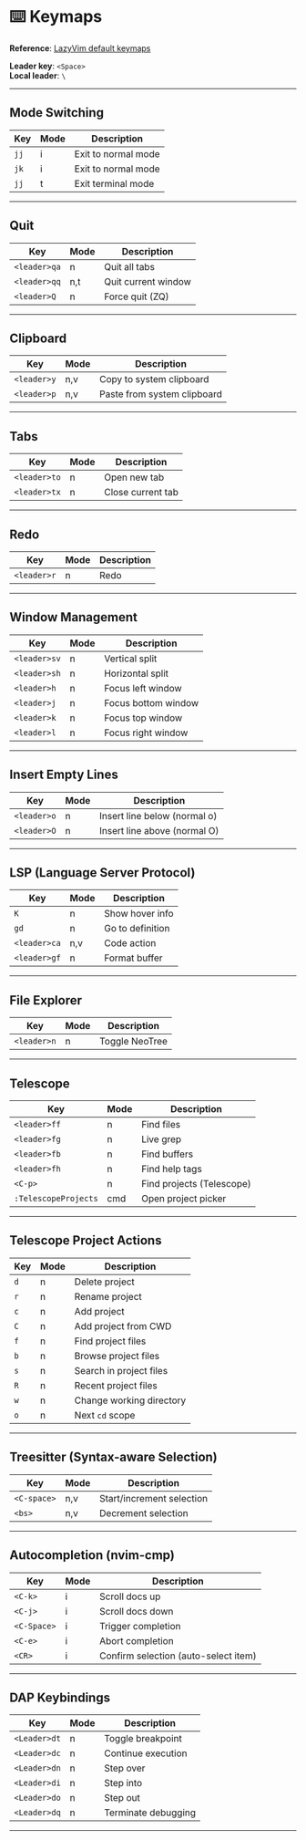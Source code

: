 # ⌨️ Keymaps
**Reference**: [LazyVim default keymaps](https://www.lazyvim.org/keymaps) 

**Leader key**: `<Space>`  
**Local leader**: `\`

---

## Mode Switching

| Key    | Mode | Description              |
|--------|------|--------------------------|
| `jj`   | i    | Exit to normal mode      |
| `jk`   | i    | Exit to normal mode      |
| `jj`   | t    | Exit terminal mode       |

---

## Quit

| Key         | Mode | Description             |
|-------------|------|-------------------------|
| `<leader>qa`| n    | Quit all tabs           |
| `<leader>qq`| n,t  | Quit current window     |
| `<leader>Q` | n    | Force quit (ZQ)         |

---

## Clipboard

| Key         | Mode | Description                  |
|-------------|------|------------------------------|
| `<leader>y` | n,v  | Copy to system clipboard     |
| `<leader>p` | n,v  | Paste from system clipboard  |

---

## Tabs

| Key         | Mode | Description          |
|-------------|------|----------------------|
| `<leader>to`| n    | Open new tab         |
| `<leader>tx`| n    | Close current tab    |

---

## Redo

| Key         | Mode | Description |
|-------------|------|-------------|
| `<leader>r` | n    | Redo        |

---

## Window Management

| Key         | Mode | Description             |
|-------------|------|-------------------------|
| `<leader>sv`| n    | Vertical split          |
| `<leader>sh`| n    | Horizontal split        |
| `<leader>h` | n    | Focus left window       |
| `<leader>j` | n    | Focus bottom window     |
| `<leader>k` | n    | Focus top window        |
| `<leader>l` | n    | Focus right window      |

---

## Insert Empty Lines

| Key         | Mode | Description                 |
|-------------|------|-----------------------------|
| `<leader>o` | n    | Insert line below (normal o)|
| `<leader>O` | n    | Insert line above (normal O)|

---

## LSP (Language Server Protocol)

| Key         | Mode | Description          |
|-------------|------|----------------------|
| `K`         | n    | Show hover info      |
| `gd`        | n    | Go to definition     |
| `<leader>ca`| n,v  | Code action          |
| `<leader>gf`| n    | Format buffer        |

---

## File Explorer

| Key         | Mode | Description        |
|-------------|------|--------------------|
| `<leader>n` | n    | Toggle NeoTree      |

---

## Telescope

| Key         | Mode | Description            |
|-------------|------|------------------------|
| `<leader>ff`| n    | Find files             |
| `<leader>fg`| n    | Live grep              |
| `<leader>fb`| n    | Find buffers           |
| `<leader>fh`| n    | Find help tags         |
| `<C-p>`     | n    | Find projects (Telescope) |
| `:TelescopeProjects` | cmd | Open project picker |

---

## Telescope Project Actions

| Key | Mode | Description                   |
|-----|------|-------------------------------|
| `d` | n    | Delete project                |
| `r` | n    | Rename project                |
| `c` | n    | Add project                   |
| `C` | n    | Add project from CWD          |
| `f` | n    | Find project files            |
| `b` | n    | Browse project files          |
| `s` | n    | Search in project files       |
| `R` | n    | Recent project files          |
| `w` | n    | Change working directory      |
| `o` | n    | Next `cd` scope               |

---

## Treesitter (Syntax-aware Selection)

| Key         | Mode | Description                |
|-------------|------|----------------------------|
| `<C-space>` | n,v  | Start/increment selection  |
| `<bs>`      | n,v  | Decrement selection        |

---

## Autocompletion (nvim-cmp)

| Key          | Mode | Description                           |
|--------------|------|---------------------------------------|
| `<C-k>`      | i    | Scroll docs up                        |
| `<C-j>`      | i    | Scroll docs down                      |
| `<C-Space>`  | i    | Trigger completion                    |
| `<C-e>`      | i    | Abort completion                      |
| `<CR>`       | i    | Confirm selection (auto-select item)  |

---

## DAP Keybindings

| Key          | Mode | Description             |
|--------------|------|-------------------------|
| `<Leader>dt` | n    | Toggle breakpoint       |
| `<Leader>dc` | n    | Continue execution      |
| `<Leader>dn` | n    | Step over               |
| `<Leader>di` | n    | Step into               |
| `<Leader>do` | n    | Step out                |
| `<Leader>dq` | n    | Terminate debugging     |

---
